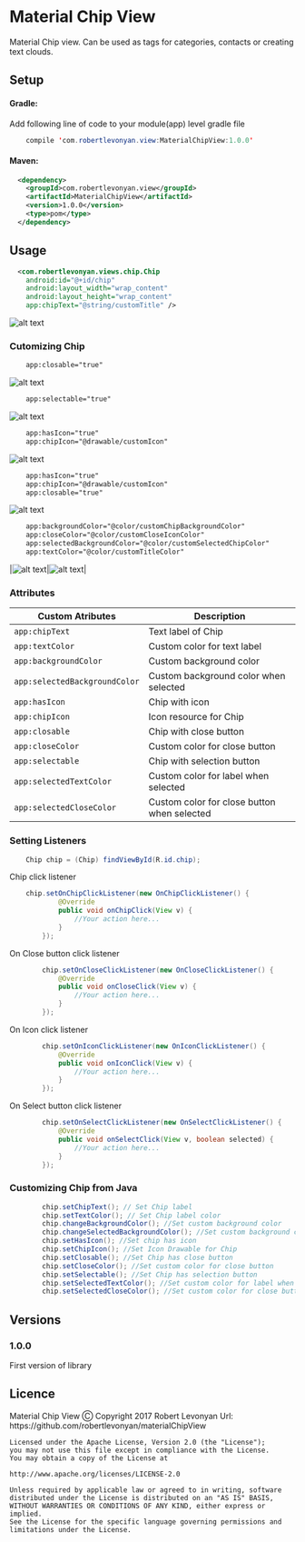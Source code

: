 # Material Chip View

Material Chip view. Can be used as tags for categories, contacts or creating text clouds.

## Setup

#### Gradle:

Add following line of code to your module(app) level gradle file

```java
    compile 'com.robertlevonyan.view:MaterialChipView:1.0.0'
```

#### Maven:

```xml
  <dependency>
    <groupId>com.robertlevonyan.view</groupId>
    <artifactId>MaterialChipView</artifactId>
    <version>1.0.0</version>
    <type>pom</type>
  </dependency>
```

## Usage

```xml
  <com.robertlevonyan.views.chip.Chip
    android:id="@+id/chip"
    android:layout_width="wrap_content"
    android:layout_height="wrap_content"
    app:chipText="@string/customTitle" />
```
![alt text](https://github.com/robertlevonyan/materialChipView/blob/master/Images/sample.png) 

### Cutomizing Chip

```xml
    app:closable="true"
```
![alt text](https://github.com/robertlevonyan/materialChipView/blob/master/Images/closable.png)

```xml
    app:selectable="true"
```
![alt text](https://github.com/robertlevonyan/materialChipView/blob/master/Images/selectable.png)

```xml
    app:hasIcon="true"
    app:chipIcon="@drawable/customIcon"
```
![alt text](https://github.com/robertlevonyan/materialChipView/blob/master/Images/hasIcon.png)

```xml
    app:hasIcon="true"
    app:chipIcon="@drawable/customIcon"
    app:closable="true"
```
![alt text](https://github.com/robertlevonyan/materialChipView/blob/master/Images/hasIconClosable.png)

```xml
    app:backgroundColor="@color/customChipBackgroundColor"
    app:closeColor="@color/customCloseIconColor"
    app:selectedBackgroundColor="@color/customSelectedChipColor"
    app:textColor="@color/customTitleColor"
```

|![alt text](https://github.com/robertlevonyan/materialChipView/blob/master/Images/custom1.png)|![alt text](https://github.com/robertlevonyan/materialChipView/blob/master/Images/custom2.png)|

### Attributes

|Custom Atributes             |Description                                 |
|-----------------------------|--------------------------------------------|
|`app:chipText`               |Text label of Chip                          |
|`app:textColor`              |Custom color for text label                 |
|`app:backgroundColor`        |Custom background color                     |
|`app:selectedBackgroundColor`|Custom background color when selected       |
|`app:hasIcon`                |Chip with icon                              |
|`app:chipIcon`               |Icon resource for Chip                      |
|`app:closable`               |Chip with close button                      |
|`app:closeColor`             |Custom color for close button               |
|`app:selectable`             |Chip with selection button                  |
|`app:selectedTextColor`      |Custom color for label when selected        |
|`app:selectedCloseColor`     |Custom color for close button when selected |

### Setting Listeners

```java
    Chip chip = (Chip) findViewById(R.id.chip);
```
Chip click listener
```java
    chip.setOnChipClickListener(new OnChipClickListener() {
            @Override
            public void onChipClick(View v) {
                //Your action here...
            }
        });

```

On Close button click listener
```java
        chip.setOnCloseClickListener(new OnCloseClickListener() {
            @Override
            public void onCloseClick(View v) {
                //Your action here...
            }
        });

```

On Icon click listener
```java
        chip.setOnIconClickListener(new OnIconClickListener() {
            @Override
            public void onIconClick(View v) {
                //Your action here...
            }
        });

```

On Select button click listener
```java
        chip.setOnSelectClickListener(new OnSelectClickListener() {
            @Override
            public void onSelectClick(View v, boolean selected) {
                //Your action here...
            }
        });
```
### Customizing Chip from Java

```java
        chip.setChipText(); // Set Chip label
        chip.setTextColor(); // Set Chip label color
        chip.changeBackgroundColor(); //Set custom background color
        chip.changeSelectedBackgroundColor(); //Set custom background color when selected
        chip.setHasIcon(); //Set chip has icon
        chip.setChipIcon(); //Set Icon Drawable for Chip
        chip.setClosable(); //Set Chip has close button
        chip.setCloseColor(); //Set custom color for close button
        chip.setSelectable(); //Set Chip has selection button
        chip.setSelectedTextColor(); //Set custom color for label when selected
        chip.setSelectedCloseColor(); //Set custom color for close button when selected
```

## Versions

### 1.0.0

First version of library

## Licence
<dl>
    Material Chip View &#9400
    Copyright 2017 Robert Levonyan  
    Url: https://github.com/robertlevonyan/materialChipView
    
    Licensed under the Apache License, Version 2.0 (the "License");
    you may not use this file except in compliance with the License.
    You may obtain a copy of the License at

    http://www.apache.org/licenses/LICENSE-2.0

    Unless required by applicable law or agreed to in writing, software
    distributed under the License is distributed on an "AS IS" BASIS,
    WITHOUT WARRANTIES OR CONDITIONS OF ANY KIND, either express or implied.
    See the License for the specific language governing permissions and
    limitations under the License.
</dl>
    
